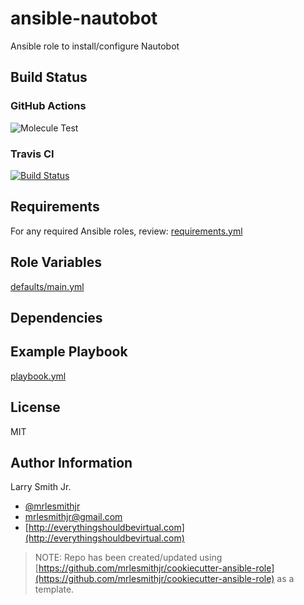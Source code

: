 # ansible-nautobot

Ansible role to install/configure Nautobot

## Build Status

### GitHub Actions

![Molecule Test](https://github.com/mrlesmithjr/ansible-nautobot/workflows/Molecule%20Test/badge.svg)

### Travis CI

[![Build Status](https://travis-ci.org/mrlesmithjr/ansible-nautobot.svg?branch=master)](https://travis-ci.org/mrlesmithjr/ansible-nautobot)

## Requirements

For any required Ansible roles, review:
[requirements.yml](requirements.yml)

## Role Variables

[defaults/main.yml](defaults/main.yml)

## Dependencies

## Example Playbook

[playbook.yml](playbook.yml)

## License

MIT

## Author Information

Larry Smith Jr.

- [@mrlesmithjr](https://twitter.com/mrlesmithjr)
- [mrlesmithjr@gmail.com](mailto:mrlesmithjr@gmail.com)
- [http://everythingshouldbevirtual.com](http://everythingshouldbevirtual.com)

> NOTE: Repo has been created/updated using [https://github.com/mrlesmithjr/cookiecutter-ansible-role](https://github.com/mrlesmithjr/cookiecutter-ansible-role) as a template.

